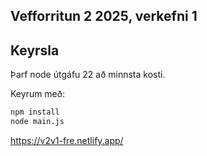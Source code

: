 ## Vefforritun 2 2025, verkefni 1
## Keyrsla

Þarf node útgáfu 22 að minnsta kosti.

Keyrum með:

```bash
npm install
node main.js
```
https://v2v1-fre.netlify.app/
